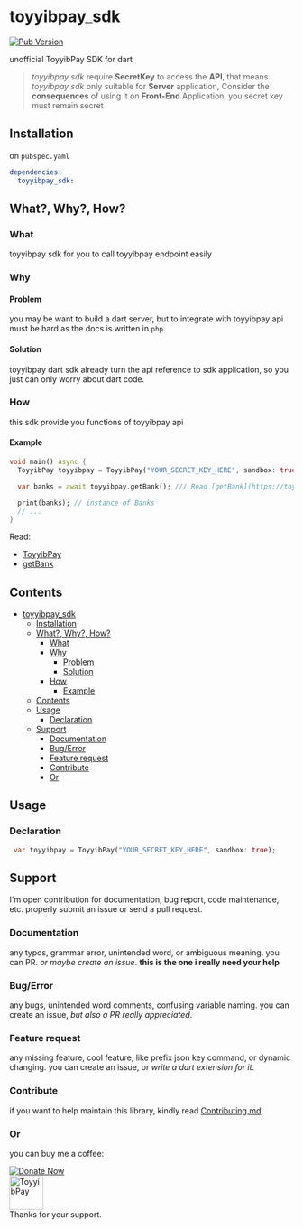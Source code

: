# toyyibpay_sdk 
[![Pub Version](https://img.shields.io/pub/v/toyyibpay_sdk?color=%2335d9ba&style=flat-square)](https://pub.dev/packages/toyyibpay_sdk)

unofficial ToyyibPay SDK for dart

> *toyyibpay sdk* require **SecretKey** to access the **API**, that means *toyyibpay sdk* only suitable for **Server** application, Consider the **consequences** of using it on **Front-End** Application, you secret key must remain secret

## Installation

on `pubspec.yaml`

```yaml
dependencies:
  toyyibpay_sdk: 

```

## What?, Why?, How?
### What
toyyibpay sdk for you to call toyyibpay endpoint easily
### Why
#### Problem
you may be want to build a dart server, but to integrate with toyyibpay api must be hard as the docs is written in `php` 

#### Solution
toyyibpay dart sdk already turn the api reference to sdk application, so you just can only worry about dart code.

### How
this sdk provide you functions of toyyibpay api

#### Example
```dart
void main() async {
  ToyyibPay toyyibpay = ToyyibPay("YOUR_SECRET_KEY_HERE", sandbox: true); // sandbox is optional, its for sandbox mode, set it to false or remove it if you want to use production link instead

  var banks = await toyyibpay.getBank(); /// Read [getBank](https://toyyibpay.com/apireference/#gb)

  print(banks); // instance of Banks
  // ...
}
```

Read:
 - [ToyyibPay](/lib/src/toyyibpay_dart_base.dart)
 - [getBank](/lib/src/extensions/general.dart)

## Contents
- [toyyibpay_sdk](#toyyibpay_sdk)
  - [Installation](#installation)
  - [What?, Why?, How?](#what-why-how)
    - [What](#what)
    - [Why](#why)
      - [Problem](#problem)
      - [Solution](#solution)
    - [How](#how)
      - [Example](#example)
  - [Contents](#contents)
  - [Usage](#usage)
    - [Declaration](#declaration)
  - [Support](#support)
    - [Documentation](#documentation)
    - [Bug/Error](#bugerror)
    - [Feature request](#feature-request)
    - [Contribute](#contribute)
    - [Or](#or)


## Usage
### Declaration
```dart
 var toyyibpay = ToyyibPay("YOUR_SECRET_KEY_HERE", sandbox: true);
```

## Support
I'm open contribution for documentation, bug report, code maintenance, etc. properly submit an issue or send a pull request.

### Documentation
any typos, grammar error, unintended word, or ambiguous meaning. you can PR. *or maybe create an issue*. **this is the one i really need your help**

### Bug/Error
any bugs, unintended word comments, confusing variable naming. you can create an issue, *but also a PR really appreciated*.

### Feature request
any missing feature, cool feature, like prefix json key command, or dynamic changing. you can create an issue, or *write a dart extension for it*.

### Contribute
if you want to help maintain this library, kindly read [Contributing.md](CONTRIBUTING.md).

### Or
you can buy me a coffee:

[![Donate Now](https://www.paypalobjects.com/en_US/i/btn/btn_donateCC_LG.gif)](https://www.paypal.com/cgi-bin/webscr?cmd=_s-xclick&hosted_button_id=UNME938XE8XJC&source=url)<br>
[<img src='https://www.iklanlah.com/images/toyyibpay-widget-sm-p.png' alt='ToyyibPay' height='60'/>](https://toyyibpay.com/fadhilx-open-source)<br>
Thanks for your support.
